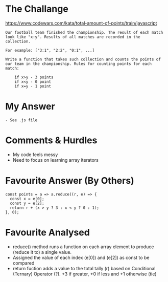 # The Challange

https://www.codewars.com/kata/total-amount-of-points/train/javascript

```
Our football team finished the championship. The result of each match look like "x:y". Results of all matches are recorded in the collection.

For example: ["3:1", "2:2", "0:1", ...]

Write a function that takes such collection and counts the points of our team in the championship. Rules for counting points for each match:

    if x>y - 3 points
    if x<y - 0 point
    if x=y - 1 point
```

# My Answer

```
- See .js file
```

# Comments & Hurdles

- My code feels messy
- Need to focus on learning array iterators

# Favourite Answer (By Others)

```
const points = a => a.reduce((r, e) => {
  const x = e[0];
  const y = e[2];
  return r + (x > y ? 3 : x < y ? 0 : 1);
}, 0);
```

# Favourite Analysed

- reduce() method runs a function on each array element to produce (reduce it to) a single value.
- Assigned the value of each index (e[0]) and (e[2]) as const to be compared
- return fuction adds a value to the total tally (r) based on Conditional (Ternary) Operator (?). +3 if greater, +0 if less and +1 otherwise (tie)
